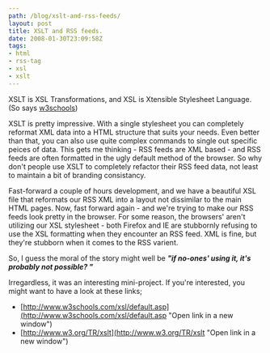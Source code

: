 ```yaml
---
path: /blog/xslt-and-rss-feeds/
layout: post
title: XSLT and RSS feeds.
date: 2008-01-30T23:09:58Z
tags:
- html
- rss-tag
- xsl
- xslt
---
```


XSLT is XSL Transformations, and XSL is Xtensible Stylesheet Language. (So says [w3schools](http://www.w3schools.com/xsl/default.asp "Open link in a new window"))

XSLT is pretty impressive. With a single stylesheet you can completely reformat XML data into a HTML structure that suits your needs. Even better than that, you can also use quite complex commands to single out specific peices of data. This gets me thinking - RSS feeds are XML based - and RSS feeds are often formatted in the ugly default method of the browser. So why don't people use XSLT to completely refactor their RSS feed data, not least to maintain a bit of branding consistancy.

Fast-forward a couple of hours development, and we have a beautiful XSL file that reformats our RSS XML into a layout not dissimilar to the main HTML pages. Now, fast forward again - and we're trying to make our RSS feeds look pretty in the browser. For some reason, the browsers' aren't utilizing our XSL stylesheet - both Firefox and IE are stubbornly refusing to use the XSL formatting when they encounter an RSS feed. XML is fine, but they're stubborn when it comes to the RSS varient.

So, I guess the moral of the story might well be _**"if no-ones' using it, it's probably not possible? "**_

Irregardless, it was an interesting mini-project. If you're interested, you might want to have a look at these links;

*   [http://www.w3schools.com/xsl/default.asp](http://www.w3schools.com/xsl/default.asp "Open link in a new window")
*   [http://www.w3.org/TR/xslt](http://www.w3.org/TR/xslt "Open link in a new window")